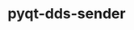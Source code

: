 <!--
SPDX-FileCopyrightText: Copyright 2024 LG Electronics Inc.

SPDX-License-Identifier: Apache-2.0
-->

# pyqt-dds-sender
